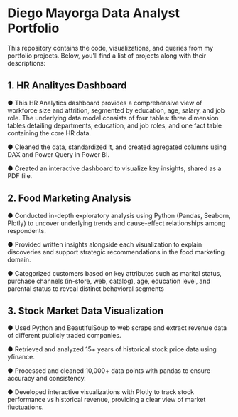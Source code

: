 # Diego Mayorga Data Analyst Portfolio

This repository contains the code, visualizations, and queries from my portfolio projects. Below, you'll find a list of projects along with their descriptions:

## 1. HR Analitycs Dashboard
● This HR Analytics dashboard provides a comprehensive view of workforce size and attrition, segmented by education, age, salary, and job role. The underlying data model consists of four tables: three dimension tables detailing departments, education, and job roles, and one fact table containing the core HR data.

● Cleaned the data, standardized it, and created agregated columns using DAX and Power Query in Power BI.

● Created an interactive dashboard to visualize key insights, shared as a PDF file.

## 2. Food Marketing Analysis
● Conducted in-depth exploratory analysis using Python (Pandas, Seaborn, Plotly) to uncover underlying trends and cause-effect relationships among respondents.

● Provided written insights alongside each visualization to explain discoveries and support strategic recommendations in the food marketing domain.

● Categorized customers based on key attributes such as marital status, purchase channels (in-store, web, catalog), age, education level, and parental status to reveal distinct behavioral segments

## 3. Stock Market Data Visualization
●	Used Python and BeautifulSoup to web scrape and extract revenue data of different publicly traded companies.

●	Retrieved and analyzed 15+ years of historical stock price data using yfinance.

●	Processed and cleaned 10,000+ data points with pandas to ensure accuracy and consistency.

●	Developed interactive visualizations with Plotly to track stock performance vs historical revenue, providing a clear view of market fluctuations.
